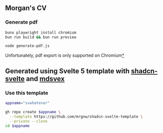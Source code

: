## Morgan's CV

### Generate pdf

```sh
bunx playwright install chromium
bun run build && bun run preview
```

```sh
node generate-pdf.js
```



Unfortunately, pdf export is only supported on Chromium[*](https://playwright.dev/docs/api/class-page#page-pdf)

## Generated using Svelte 5 template with [shadcn-svelte](http://shadcn-svelte.com) and [mdsvex](http://mdsvex.pngwn.io)

### Use this template

```sh
appname="svwhatever"
```

```sh
gh repo create $appname \
  --template https://github.com/mrgnw/shadcn-svelte-template \
  --private --clone
cd $appname
```
